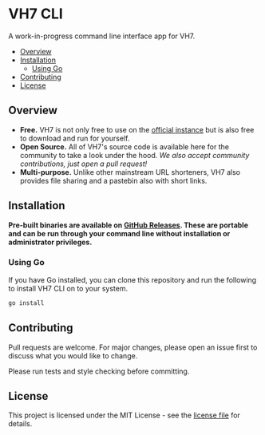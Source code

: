 # VH7 CLI

A work-in-progress command line interface app for VH7.

<!-- TOC -->

- [Overview](#overview)
- [Installation](#installation)
    - [Using Go](#using-go)
- [Contributing](#contributing)
- [License](#license)

<!-- /TOC -->

## Overview

- **Free.** VH7 is not only free to use on the [official instance](https://vh7.uk) but is also free to download and run for yourself.
- **Open Source.** All of VH7's source code is available here for the community to take a look under the hood. _We also accept community contributions, just open a pull request!_
- **Multi-purpose.** Unlike other mainstream URL shorteners, VH7 also provides file sharing and a pastebin also with short links.

## Installation

**Pre-built binaries are available on [GitHub Releases](https://github.com/jake-walker/vh7-cli/releases). These are portable and can be run through your command line without installation or administrator privileges.**

### Using Go

If you have Go installed, you can clone this repository and run the following to install VH7 CLI on to your system.

```bash
go install
```

## Contributing

Pull requests are welcome. For major changes, please open an issue first to discuss what you would like to change.

Please run tests and style checking before committing.

## License

This project is licensed under the MIT License - see the [license file](LICENSE) for details.
